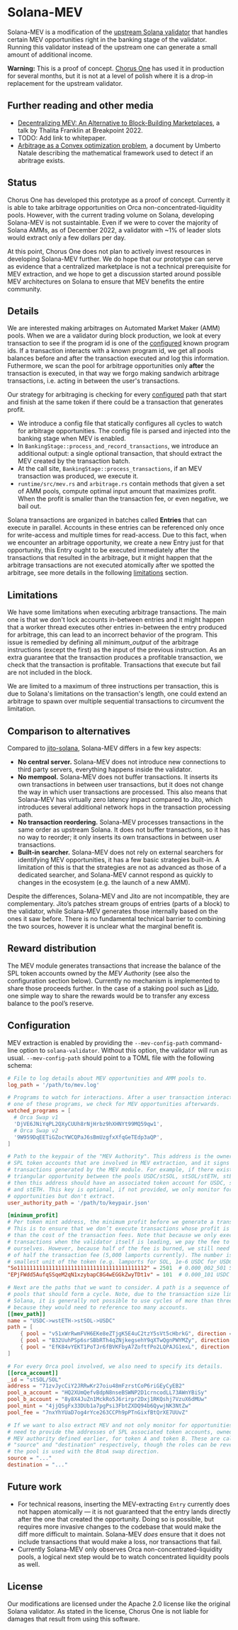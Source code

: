 # Solana-MEV

Solana-MEV is a modification of the [upstream Solana validator][upstream] that
handles certain MEV opportunities right in the banking stage of the validator.
Running this validator instead of the upstream one can generate a small amount
of additional income.

**Warning:** This is a proof of concept. [Chorus One][c1] has used it in
production for several months, but it is not at a level of polish where it is a
drop-in replacement for the upstream validator.

[upstream]: https://github.com/solana-labs/solana
[c1]:       https://chorus.one/

## Further reading and other media

 * [Decentralizing MEV: An Alternative to Block-Building Marketplaces][talk],
   a talk by Thalita Franklin at Breakpoint 2022.
 * TODO: Add link to whitepaper.
 * [Arbitrage as a Convex optimization problem][notion_page], a document by Umberto Natale describing the mathematical framework used to detect if an abritrage exists.

[talk]: https://www.youtube.com/watch?v=nTEnpuDHz3w&t=6198s
[notion_page]: https://www.notion.so/chorusone/Arbitrage-as-a-Convex-optimization-problem-f2490665033f41b6b6d41cfd5196acae

## Status

Chorus One has developed this prototype as a proof of concept. Currently it is
able to take arbitrage opportunities on Orca non-concentrated-liquidity pools.
However, with the current trading volume on Solana, developing Solana-MEV is not
sustaintable. Even if we were to cover the majority of Solana AMMs, as of
December 2022, a validator with ~1% of leader slots would extract only a few
dollars per day.

At this point, Chorus One does not plan to actively invest resources in
developing Solana-MEV further. We do hope that our prototype can serve as
evidence that a centralized marketplace is not a technical prerequisite for MEV
extraction, and we hope to get a discussion started around possible MEV
architectures on Solana to ensure that MEV benefits the entire community.

## Details

We are interested making arbitrages on Automated Market Maker (AMM) pools. When
we are a validator during block production, we look at every transaction to see
if the program id is one of the [configured](#configuration) known program ids.
If a transaction interacts with a known program id, we get all pools balances
before and after the transaction executed and log this information. Futhermore,
we scan the pool for arbitrage opportunities only
**after** the transaction is executed, in that way we forgo making sandwich
arbitrage transactions, i.e. acting in between the user's transactions.

Our strategy for arbitraging is checking for every
[configured](#configuration) path that start and finish at the same token if
there could be a transaction that generates profit.

* We introduce a config file that statically configures all cycles to watch for
   arbitrage opportunities. The config file is parsed and injected into the
   banking stage when MEV is enabled.
 * In `BankingStage::process_and_record_transactions`, we introduce an
   additional output: a single optional transaction, that should extract the MEV
   created by the transaction batch.
 * At the call site, `BankingStage::process_transactions`, if an MEV transaction
   was produced, we execute it.
 * `runtime/src/mev.rs` and `arbitrage.rs` contain methods that given a set of
   AMM pools, compute optimal input amount that maximizes profit. When the
   profit is smaller than the transaction fee, or even negative, we bail out.

Solana transactions are organized in batches called **Entries** that can execute
in parallel. Accounts in these entries can be referenced only once for
write-access and multiple times for read-access. Due to this fact, when we
encounter an arbitrage opportunity, we create a new Entry just for that
opportunity, this Entry ought to be executed immediately after the transactions
that resulted in the arbitrage, but it might happen that the arbitrage
transactions are not executed atomically after we spotted the arbitrage, see
more details in the following [limitations](#limitations) section.

## Limitations

We have some limitations when executing arbitrage transactions. The main one is
that we don't lock accounts in-between entries and it might happen that a worker
thread executes other entries in-between the entry produced for arbitrage, this
can lead to an incorrect behavior of the program. This issue is remedied by
defining all *minimum_output* of the arbitrage instructions (except the first)
as the input of the previous instruction. As an extra guarantee that the
transaction produces a profitable transaction, we check that the transaction is
profitable. Transactions that execute but fail are not included in the block.

We are limited to a maximum of three instructions per transaction, this is due
to Solana's limitations on the transaction's length, one could extend an
arbitrage to spawn over multiple sequential transactions to circumvent the
limitation.

## Comparison to alternatives

Compared to [jito-solana][jito-solana], Solana-MEV differs in a few key aspects:

 * **No central server.** Solana-MEV does not introduce new connections to
   third party servers, everything happens inside the validator.
 * **No mempool.** Solana-MEV does not buffer transactions. It inserts its own
   transactions in between user transactions, but it does not change the way in
   which user transactions are processed. This also means that Solana-MEV has
   virtually zero latency impact compared to Jito, which introduces several
   additional network hops in the transaction processing path.
 * **No transaction reordering.** Solana-MEV processes transactions in the same
   order as upstream Solana. It does not buffer transactions, so it has no way
   to reorder; it only inserts its own transactions in between user
   transactions.
 * **Built-in searcher.** Solana-MEV does not rely on external searchers for
   identifying MEV opportunities, it has a few basic strategies built-in. A
   limitation of this is that the strategies are not as advanced as those of a
   dedicated searcher, and Solana-MEV cannot respond as quickly to changes in
   the ecosystem (e.g. the launch of a new AMM).

Despite the differences, Solana-MEV and Jito are not incompatible, they are
complementary. Jito’s patches stream groups of entries (parts of a block) to the
validator, while Solana-MEV generates those internally based on the ones it saw
before. There is no fundamental technical barrier to combining the two sources,
however it is unclear what the marginal benefit is.

[jito-solana]: https://github.com/jito-foundation/jito-solana

## Reward distribution

The MEV module generates transactions that increase the balance of the SPL token
accounts owned by the _MEV Authority_ (see also the configuration section
below). Currently no mechanism is implemented to share those proceeds further.
In the case of a staking pool such as [Lido][lido], one simple way to share the
rewards would be to transfer any excess balance to the pool’s reserve.

[lido]: https://solana.lido.fi/

## Configuration

MEV extraction is enabled by providing the `--mev-config-path` command-line
option to `solana-validator`. Without this option, the validator will run as
usual. `--mev-config-path` should point to a TOML file with the following
schema:

```toml
# File to log details about MEV opportunities and AMM pools to.
log_path = '/path/to/mev.log'

# Programs to watch for interactions. After a user transaction interacts with
# one of these programs, we check for MEV opportunities afterwards.
watched_programs = [
  # Orca Swap v1
  'DjVE6JNiYqPL2QXyCUUh8rNjHrbz9hXHNYt99MQ59qw1',
  # Orca Swap v2
  '9W959DqEETiGZocYWCQPaJ6sBmUzgfxXfqGeTEdp3aQP',
]

# Path to the keypair of the "MEV Authority". This address is the owner of all
# SPL token accounts that are involved in MEV extraction, and it signs all
# transactions generated by the MEV module. For example, if there exists a
# triangular opportunity between the pools USDC/stSOL, stSOL/stETH, stETH/USDC,
# then this address should have an associated token account for USDC, stSOL,
# and stETH. This key is optional, if not provided, we only monitor for
# opportunities but don't extract.
user_authority_path = '/path/to/keypair.json'

[minimum_profit]
# Per token mint address, the minimum profit before we generate a transaction.
# This is to ensure that we don’t execute transactions whose profit is lower
# than the cost of the transaction fees. Note that because we only execute
# transactions when the validator itself is leading, we pay the fee to
# ourselves. However, because half of the fee is burned, we still need a mimum
# of half the transaction fee (5,000 lamports currently). The number is in the
# smallest unit of the token (e.g. lamports for SOL, 1e-6 USDC for USDC).
"So11111111111111111111111111111111111111112" = 2501  # 0.000_002_501 SOL
"EPjFWdd5AufqSSqeM2qN1xzybapC8G4wEGGkZwyTDt1v" = 101  # 0.000_101 USDC

# Next are the paths that we want to consider. A path is a sequence of Orca
# pools that should form a cycle. Note, due to the transaction size limit on
# Solana, it is generally not possible to use cycles of more than three hops,
# because they would need to reference too many accounts.
[[mev_path]]
name = "USDC->wstETH->stSOL->USDC"
path = [
    { pool = "v51xWrRwmFVH6EKe8eZTjgK5E4uC2tzY5sVt5cHbrkG", direction = "BtoA" },
    { pool = "B32UuhPSp6srSBbRTh4qZNjkegsehY9qXTwQgnPWYMZy", direction = "BtoA" },
    { pool = "EfK84vYEKT1PoTJr6fBVKFbyA7ZoftfPo2LQPAJG1exL", direction = "AtoB" },
]

# For every Orca pool involved, we also need to specify its details.
[[orca_account]]
_id = "stSOL/SOL"
address = "71zvJycCiY2JRRwKr27oiu48mFzrstCoP6riGEyCyEB2"
pool_a_account = "HQ2XUmQefvBdpN8nseBSWNP2D1crncodLL73AWnYBiSy"
pool_b_account = "8y8X4JuZn1MckRo5J6rirpr2Dxj1RKQshj7VzuX6dMUw"
pool_mint = "4jjQSgFx33DUb1a7pgPsi3FbtZXDQ94b6QywjNK3NtZw"
pool_fee = "7nxYhYUaD7og4rYce263CCPh9pPTnGixfBtQrXE7UUvZ"

# If we want to also extract MEV and not only monitor for opportunities, we also
# need to provide the addresses of SPL associated token accounts, owned by the
# MEV authority defined earlier, for token A and token B. These are called
# "source" and "destination" respectively, though the roles can be reversed if
# the pool is used with the BtoA swap direction.
source = "..."
destination = "..."
```

## Future work

 * For technical reasons, inserting the MEV-extracting `Entry` currently does
   not happen atomically — it is not guaranteed that the entry lands directly
   after the one that created the opportunity. Doing so is possible, but
   requires more invasive changes to the codebase that would make the diff more
   difficult to maintain. Solana-MEV _does_ ensure that it does not include
   transactions that would make a loss, nor transactions that fail.
 * Currently Solana-MEV only observes Orca non-concentrated-liquidity pools,
   a logical next step would be to watch concentrated liquidity pools as well.

## License

Our modifications are licensed under the Apache 2.0 license like the original
Solana validator. As stated in the license, Chorus One is not liable for damages
that result from using this software.
